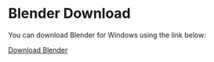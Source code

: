 # Blender Download

You can download Blender for Windows using the link below:

[Download Blender](https://github.com/dileep-kumar-koppula/Apps.Windows.Designing/releases/download/v1/Blender.msi)
